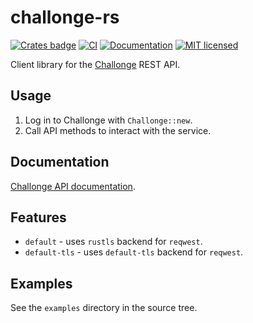 # challonge-rs 
[![Crates badge](https://img.shields.io/crates/v/challonge.svg)](https://crates.io/crates/challonge)
[![CI](https://github.com/iddm/challonge-rs/actions/workflows/ci.yml/badge.svg)](https://github.com/iddm/challonge-rs/actions/workflows/ci.yml)
[![Documentation](https://docs.rs/challonge/badge.svg)](https://docs.rs/challonge)
[![MIT licensed](https://img.shields.io/badge/license-MIT-blue.svg)](./LICENSE)


Client library for the [Challonge](https://challonge.com) REST API.

## Usage
 1. Log in to Challonge with `Challonge::new`.
 2. Call API methods to interact with the service.

## Documentation
[Challonge API documentation](http://api.challonge.com/ru/v1/documents).

## Features
- `default` - uses `rustls` backend for `reqwest`.
- `default-tls` - uses `default-tls` backend for `reqwest`.

## Examples
See the `examples` directory in the source tree.

